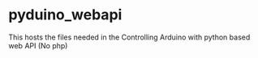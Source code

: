 # pyduino_webapi
This hosts the files needed in the Controlling Arduino with python based web API (No php)

